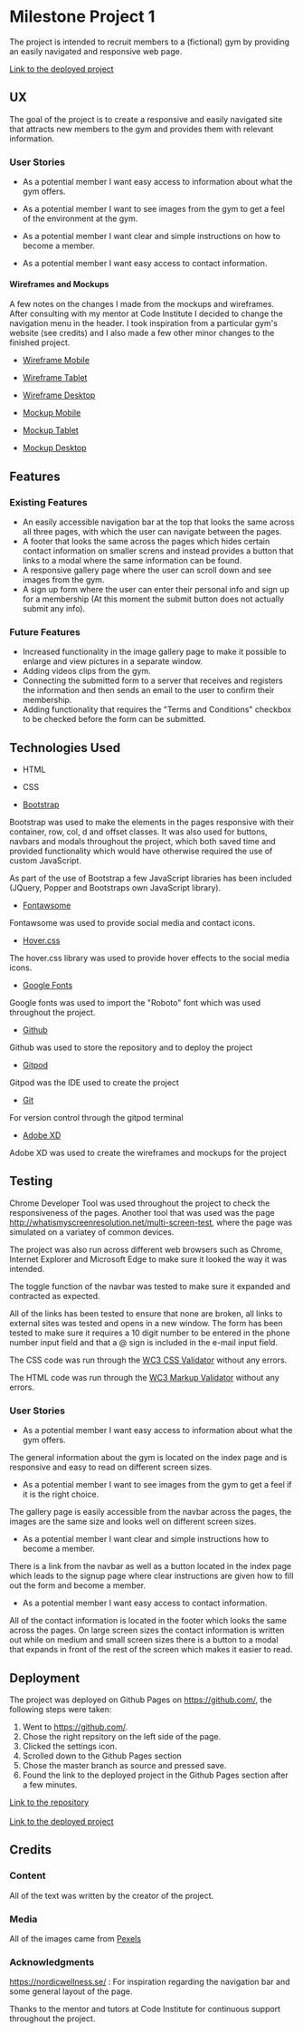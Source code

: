 # Milestone Project 1

The project is intended to recruit members to a (fictional) gym by providing an easily navigated and responsive web page.


[Link to the deployed project](https://davidlidebrandt.github.io/milestone-project-1/)

## UX

The goal of the project is to create a responsive and easily navigated site that attracts new members to the gym and provides them with relevant information.

### User Stories

* As a potential member I want easy access to information about what the gym offers.

* As a potential member I want to see images from the gym to get a feel of the environment at the gym.

* As a potential member I want clear and simple instructions on how to become a member.

* As a potential member I want easy access to contact information.


#### Wireframes and Mockups

A few notes on the changes I made from the mockups and wireframes. After consulting with my mentor at Code Institute I decided to change the navigation menu in the header.
I took inspiration from a particular gym's website (see credits) and I also made a few other minor changes to the finished project.


* [Wireframe Mobile](assets/images/wireframes-and-mockups/wireframe-mobile.jpg)
* [Wireframe Tablet](assets/images/wireframes-and-mockups/wireframe-tablet.jpg)
* [Wireframe Desktop](assets/images/wireframes-and-mockups/wireframe-desktop.jpg)

* [Mockup Mobile](assets/images/mockup-mobile.jpg)
* [Mockup Tablet](assets/images/mockup-tablet.jpg)
* [Mockup Desktop](assets/images/mockup-desktop.jpg)
   

## Features

### Existing Features

* An easily accessible navigation bar at the top  that looks the same across all three pages, with which the user can navigate between the pages.
* A footer that looks the same across the pages which hides certain contact information on smaller screns and instead provides a button that links to a modal where the same information can be found.
* A responsive gallery page where the user can scroll down and see images from the gym.
* A sign up form where the user can enter their personal info and sign up for a membership (At this moment the submit button does not actually submit any info).


### Future Features

* Increased functionality in the image gallery page to make it possible to enlarge and view pictures in a separate window.
* Adding videos clips from the gym.
* Connecting the submitted form to a server that receives and registers the information and then sends an email to the user to confirm their membership.
* Adding functionality that requires the "Terms and Conditions" checkbox to be checked before the form can be submitted.

## Technologies Used

* HTML

* CSS

* [Bootstrap](https://getbootstrap.com/)

Bootstrap was used to make the elements in the pages responsive with their container, row, col, d and offset classes.
It was also used for buttons, navbars and modals throughout the project, which both saved time and provided functionality which would have otherwise required the use of custom JavaScript.

As part of the use of Bootstrap a few JavaScript libraries has been included (JQuery, Popper and Bootstraps own JavaScript library).

* [Fontawsome](https://fontawesome.com/)

Fontawsome was used to provide social media and contact icons.

* [Hover.css](https://cdnjs.com/libraries/hover.css)

The hover.css library was used to provide hover effects to the social media icons.

* [Google Fonts](https://fonts.google.com/)

Google fonts was used to import the "Roboto" font which was used throughout the project.

* [Github](https://github.com/)

Github was used to store the repository and to deploy the project

* [Gitpod](https://www.gitpod.io/)

Gitpod was the IDE used to create the project

* [Git](https://git-scm.com/) 

For version control through the gitpod terminal

* [Adobe XD](https://www.adobe.com/products/xd.html)

Adobe XD was used to create the wireframes and mockups for the project


## Testing

Chrome Developer Tool was used throughout the project to check the responsiveness of the pages. Another tool that was used
was the page http://whatismyscreenresolution.net/multi-screen-test, where the page was simulated on a variatey of common devices.  

The project was also run across different web browsers such as Chrome,
Internet Explorer and Microsoft Edge to make sure it looked the way it was intended.

The toggle function of the navbar was tested to make sure it expanded and contracted as expected.

All of the links has been tested to ensure that none are broken, all links to external sites was tested and opens in a new window. The form has been tested to make sure it requires a 10 digit number to be entered in the phone number input field
and that a @ sign is included in the e-mail input field.

The CSS code was run through the [WC3 CSS Validator](https://jigsaw.w3.org/css-validator/) without any errors.

The HTML code was run through the [WC3 Markup Validator](https://validator.w3.org/) without any errors.

### User Stories

* As a potential member I want easy access to information about what the gym offers.

The general information about the gym is located on the index page and is responsive and easy to read on different screen sizes.

* As a potential member I want to see images from the gym to get a feel if it is the right choice.

The gallery page is easily accessible from the navbar across the pages, the images are the same size and looks well on different screen sizes.

* As a potential member I want clear and simple instructions how to become a member.

There is a link from the navbar as well as a button located in the index page which leads to the signup page where clear instructions are given how to fill out the form and become a member.

* As a potential member I want easy access to contact information.

All of the contact information is located in the footer which looks the same across the pages. On large screen sizes the contact information is written out while on medium and small screen sizes there is a button to a modal that expands in front of the rest of the screen which makes it easier to read.

## Deployment

The project was deployed on Github Pages on https://github.com/, the following steps were taken:
1. Went to https://github.com/.
2. Chose the right repsitory on the left side of the page.
3. Clicked the settings icon.
4. Scrolled down to the Github Pages section
5. Chose the master branch as source and pressed save.
6. Found the link to the deployed project in the Github Pages section after a few minutes.


[Link to the repository](https://github.com/davidlidebrandt/milestone-project-1) <br><br>
[Link to the deployed project](https://davidlidebrandt.github.io/milestone-project-1/)

## Credits 

### Content

All of the text was written by the creator of the project.

### Media

All of the images came from [Pexels](https://www.pexels.com/royalty-free-images/)

### Acknowledgments

https://nordicwellness.se/ : For inspiration regarding the navigation bar and some general layout of the page.

Thanks to the mentor and tutors at Code Institute for continuous support throughout the project.